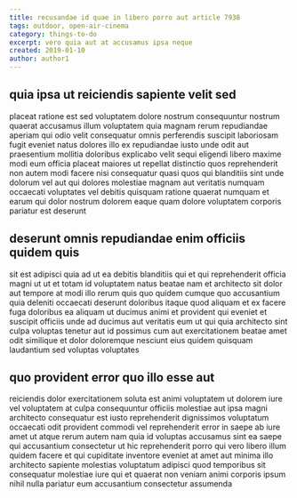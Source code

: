 ```yaml
---
title: recusandae id quae in libero porro aut article 7938
tags: outdoor, open-air-cinema
category: things-to-do
excerpt: vero quia aut at accusamus ipsa neque
created: 2019-01-10
author: author1
---
```


## quia ipsa ut reiciendis sapiente velit sed

placeat ratione est sed voluptatem dolore nostrum consequuntur nostrum quaerat accusamus illum voluptatem quia magnam rerum repudiandae aperiam qui odio velit consequatur omnis perferendis suscipit laboriosam fugit eveniet natus dolores illo ex repudiandae iusto unde odit aut praesentium mollitia doloribus explicabo velit sequi eligendi libero maxime modi eum officia placeat maiores ut repellat distinctio quos reprehenderit non autem modi facere nisi consequatur quasi quos qui blanditiis sint unde dolorum vel aut qui dolores molestiae magnam aut veritatis numquam occaecati voluptates vel debitis quisquam ratione quaerat numquam et earum qui dolor nostrum dolorem eaque quam dolore voluptatem corporis pariatur est deserunt

## deserunt omnis repudiandae enim officiis quidem quis

sit est adipisci quia ad ut ea debitis blanditiis qui et qui reprehenderit officia magni ut ut et totam id voluptatem natus beatae nam et architecto sit dolor aut tempore at modi illo rerum quis quo quidem cumque quo accusantium quia deleniti occaecati deserunt doloribus itaque quod aliquam et ex facere fuga doloribus ea aliquam ut ducimus animi et provident qui eveniet et suscipit officiis unde ad ducimus aut veritatis eum ut qui quia architecto sint culpa voluptas tenetur aut id possimus cum aut exercitationem beatae amet odit similique et dolor doloremque nesciunt eius quidem quisquam laudantium sed voluptas voluptates

## quo provident error quo illo esse aut

reiciendis dolor exercitationem soluta est animi voluptatem ut dolorem iure vel voluptatem at culpa consequuntur officiis molestiae aut ipsa magni architecto consequatur est iusto reprehenderit dignissimos voluptatum occaecati odit provident commodi vel reprehenderit error in saepe ab iure amet ut atque rerum autem nam quia id voluptas accusamus sint ea saepe qui accusantium consectetur ut hic reprehenderit porro qui vero libero illum quidem facere et qui cupiditate inventore eveniet at amet aut minima illo architecto sapiente molestias voluptatum adipisci quod temporibus sit consequatur molestiae iure qui et quaerat non veniam animi corporis ipsum nihil nulla pariatur eum accusantium consectetur assumenda
